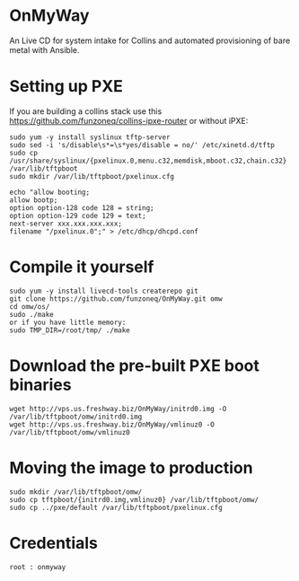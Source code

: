 OnMyWay
=======

An Live CD for system intake for Collins and automated provisioning of bare metal with Ansible.

# Setting up PXE
If you are building a collins stack use this https://github.com/funzoneq/collins-ipxe-router or without iPXE:

    sudo yum -y install syslinux tftp-server
    sudo sed -i 's/disable\s*=\s*yes/disable = no/' /etc/xinetd.d/tftp
    sudo cp /usr/share/syslinux/{pxelinux.0,menu.c32,memdisk,mboot.c32,chain.c32} /var/lib/tftpboot
    sudo mkdir /var/lib/tftpboot/pxelinux.cfg

    echo "allow booting;
    allow bootp;
    option option-128 code 128 = string;
    option option-129 code 129 = text;
    next-server xxx.xxx.xxx.xxx; 
    filename "/pxelinux.0";" > /etc/dhcp/dhcpd.conf

# Compile it yourself
    sudo yum -y install livecd-tools createrepo git
    git clone https://github.com/funzoneq/OnMyWay.git omw
    cd omw/os/
    sudo ./make
    or if you have little memory:
    sudo TMP_DIR=/root/tmp/ ./make
    
# Download the pre-built PXE boot binaries

    wget http://vps.us.freshway.biz/OnMyWay/initrd0.img -O /var/lib/tftpboot/omw/initrd0.img
    wget http://vps.us.freshway.biz/OnMyWay/vmlinuz0 -O /var/lib/tftpboot/omw/vmlinuz0

# Moving the image to production
    sudo mkdir /var/lib/tftpboot/omw/
    sudo cp tftpboot/{initrd0.img,vmlinuz0} /var/lib/tftpboot/omw/
    sudo cp ../pxe/default /var/lib/tftpboot/pxelinux.cfg
    
# Credentials
    root : onmyway
